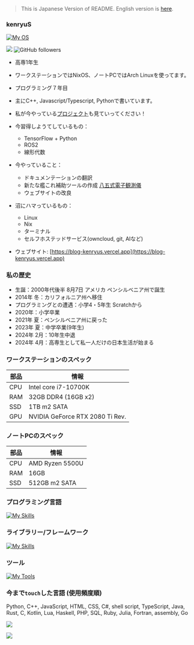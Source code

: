 > This is Japanese Version of README. English version is [here](https://github.com/kenryuS/kenryuS/blob/main/README.md).

### kenryuS

[![My OS](https://skillicons.dev/icons?i=nix,arch,linux&theme=light)](https://skillicons.dev)

![](https://komarev.com/ghpvc/?username=kenryuS&color=green&style=plastic)
![GitHub followers](https://img.shields.io/github/followers/kenryuS?style=plastic)

- 高専1年生
- ワークステーションではNixOS、ノートPCではArch Linuxを使ってます。
- プログラミング７年目
- 主にC++, Javascript/Typescript, Pythonで書いています。
- 私が今やっている[プロジェクト](https://github.com/kenryuS?tab=projects)も見ていってください！

- 今習得しようてしているもの：
    - TensorFlow + Python
    - ROS2
    - 線形代数

- 今やっていること：
    - ドキュメンテーションの翻訳
    - 新たな艦これ補助ツールの作成 [八五式電子観測儀](https://github.com/kenryuS/Type-85-Electronic-Observer)
    - ウェブサイトの改良

- 沼にハマっているもの：
    - Linux
    - Nix
    - ターミナル
    - セルフホステッドサービス(owncloud, git, AIなど)

- ウェブサイト: [https://blog-kenryus.vercel.app](https://blog-kenryus.vercel.app)

### 私の歴史

- 生誕：2000年代後半 8月7日 アメリカ ペンシルベニア州で誕生
- 2014年 冬：カリフォルニア州へ移住
- プログラミングとの遭遇：小学4・5年生 Scratchから
- 2020年：小学卒業
- 2021年 夏：ペンシルベニア州に戻った
- 2023年 夏：中学卒業(9年生)
- 2024年 2月：10年生中退
- 2024年 4月：高専生として私一人だけの日本生活が始まる

### ワークステーションのスペック

|部品|情報|
|---|---|
|CPU|Intel core i7-10700K|
|RAM|32GB DDR4 (16GB x2)|
|SSD|1TB m2 SATA|
|GPU|NVIDIA GeForce RTX 2080 Ti Rev.|

### ノートPCのスペック

|部品|情報|
|---|---|
|CPU|AMD Ryzen 5500U|
|RAM|16GB|
|SSD|512GB m2 SATA|

### プログラミング言語

[![My Skills](https://skillicons.dev/icons?i=bash,c,cpp,cs,fortran,go,haskell,html,css,js,ts,kotlin,java,lua,py,rust&theme=light)](https://skillicons.dev)

### ライブラリー/フレームワーク

[![My Skills](https://skillicons.dev/icons?i=gtk,qt,express,htmx,vue,nuxtjs,react,tauri,opencv,tensorflow,&theme=light)](https://skillicons.dev)

### ツール

[![My Tools](https://skillicons.dev/icons?i=vim,cmake,docker,git,github,nodejs,octave,vscode,vscodium,latex,&theme=light)](https://skillicons.dev)

### 今まで`touch`した言語 (使用頻度順)

Python, C++, JavaScript, HTML, CSS, C#, shell script, TypeScript, Java, Rust, C, Kotlin, Lua, Haskell, PHP, SQL, Ruby, Julia, Fortran, assembly, Go

<img align=center src="https://github-readme-stats.vercel.app/api?username=kenryuS&show_icons=true&theme=onedark"><br>

<img align=center src="https://github-readme-stats.vercel.app/api/top-langs/?username=kenryuS&layout=compact&theme=onedark">
